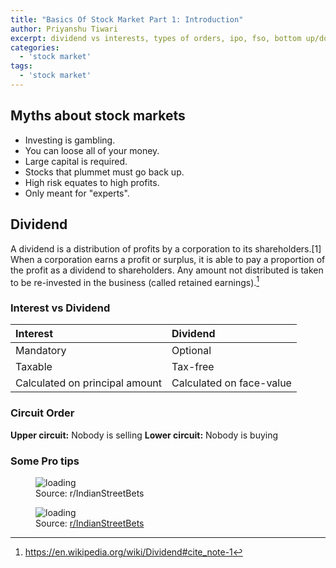 ```yaml
---
title: "Basics Of Stock Market Part 1: Introduction"
author: Priyanshu Tiwari
excerpt: dividend vs interests, types of orders, ipo, fso, bottom up/down, lower/upper circuit, promoter, sebi, nifty, sensex
categories:
  - 'stock market'
tags:
  - 'stock market'
---
```


## Myths about stock markets

* Investing is gambling.
* You can loose all of your money.
* Large capital is required.
* Stocks that plummet must go back up.
* High risk equates to high profits.
* Only meant for "experts".

## Dividend

A dividend is a distribution of profits by a corporation to its shareholders.[1] When a corporation earns a profit or surplus, it is able to pay a proportion of the profit as a dividend to shareholders. Any amount not distributed is taken to be re-invested in the business (called retained earnings).[^1]

[^1]: <https://en.wikipedia.org/wiki/Dividend#cite_note-1>


### Interest vs Dividend

| Interest | Dividend |
| :-- | :-- |
| Mandatory | Optional |
| Taxable | Tax-free |
| Calculated on principal amount | Calculated on face-value |

### Circuit Order

**Upper circuit:** Nobody is selling
**Lower circuit:** Nobody is buying

### Some Pro tips

<figure class="align-center">
  <img src="{{ '/images/stock/stock-01.png' | absolute_url }}" alt="loading">
  <figcaption>Source: <a href="https://www.reddit.com/r/IndianStreetBets/comments/u5vjp7/how_to_consistently_lose_money_in_stocks/"></a>r/IndianStreetBets</figcaption>
</figure> 

<figure class="align-center">
  <img src="{{ '/images/stock/stock-01.png' | absolute_url }}" alt="loading">
  <figcaption>Source: <a href="https://www.reddit.com/r/IndianStreetBets/comments/qp50of/use_it_or_lose_it/">r/IndianStreetBets</a></figcaption>
</figure> 